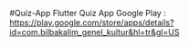 #Quiz-App
Flutter Quiz App
Google Play : https://play.google.com/store/apps/details?id=com.bilbakalim_genel_kultur&hl=tr&gl=US
